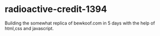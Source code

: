 # radioactive-credit-1394
Building the somewhat replica of bewkoof.com in 5 days with the help of html,css and javascript.  
